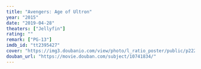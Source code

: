 ```yaml
---
title: "Avengers: Age of Ultron"
year: "2015"
date: "2019-04-28"
theaters: ["Jellyfin"]
rating: ""
remark: ["PG-13"]
imdb_id: "tt2395427"
cover: "https://img3.doubanio.com/view/photo/l_ratio_poster/public/p2229594647.jpg"
douban_url: "https://movie.douban.com/subject/10741834/"
---
```

